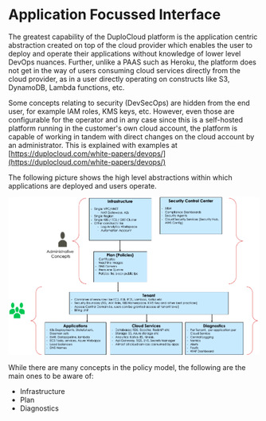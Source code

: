 # Application Focussed Interface

The greatest capability of the DuploCloud platform is the application centric abstraction created on top of the cloud provider which enables the user to deploy and operate their applications without knowledge of lower level DevOps nuances. Further, unlike a PAAS such as Heroku, the platform does not get in the way of users consuming cloud services directly from the cloud provider, as in a user directly operating on constructs like S3, DynamoDB, Lambda functions, etc.&#x20;

Some concepts relating to security (DevSecOps) are hidden from the end user, for example IAM roles, KMS keys, etc. However, even those are configurable for the operator and in any case since this is a self-hosted platform running in the customer's own cloud account, the platform is capable of working in tandem with direct changes on the cloud account by an administrator. This is explained with examples at [https://duplocloud.com/white-papers/devops/](https://duplocloud.com/white-papers/devops/)

The following picture shows the high level abstractions within which applications are deployed and users operate. &#x20;

![DuploCloud Abstractions](<../.gitbook/assets/image (1).png>)

While there are many concepts in the policy model, the following are the main ones to be aware of:

* Infrastructure
* Plan
* Diagnostics
